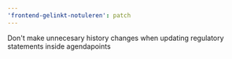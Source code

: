 ```yaml
---
'frontend-gelinkt-notuleren': patch
---
```


Don't make unnecesary history changes when updating regulatory statements inside agendapoints
